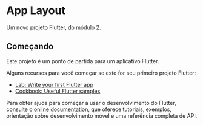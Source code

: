 # App Layout

Um novo projeto Flutter, do módulo 2.

## Começando

Este projeto é um ponto de partida para um aplicativo Flutter.

Alguns recursos para você começar se este for seu primeiro projeto Flutter:

- [Lab: Write your first Flutter app](https://docs.flutter.dev/get-started/codelab)
- [Cookbook: Useful Flutter samples](https://docs.flutter.dev/cookbook)

Para obter ajuda para começar a usar o desenvolvimento do Flutter, consulte o
[online documentation](https://docs.flutter.dev/), que oferece tutoriais,
exemplos, orientação sobre desenvolvimento móvel e uma referência completa de API.
